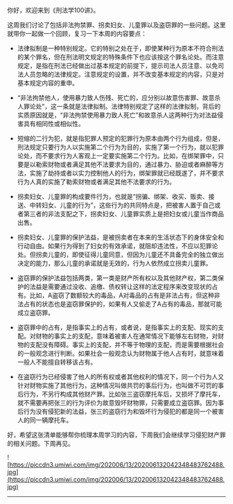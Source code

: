 你好，欢迎来到《刑法学100讲》。

这周我们讨论了包括非法拘禁罪、拐卖妇女、儿童罪以及盗窃罪的一些问题。这里就带你一起做一个回顾，复习一下本周的内容要点：

* 法律拟制是一种特别规定。它的特别之处在于，即使某种行为原本不符合刑法的某个罪名，但在刑法明文规定的特殊条件下也应该按这个罪名论处。而注意规定，是指在刑法已经做出过基本规定的前提下，提示司法人员注意、以免司法人员忽略的法律规定。注意规定的设置，并不改变基本规定的内容，只是对基本规定内容的重申。

* “非法拘禁他人，使用暴力致人伤残、死亡的，应分别以故意伤害罪、故意杀人罪论处”，这一条就是法律拟制。法律特别规定了这样的法律拟制，背后的实质原因就是，“非法拘禁使用暴力致人死亡”和故意杀人这两种行为对法益侵害具有相同性或相似性。

* 短缩的二行为犯，就是指犯罪人预定的犯罪行为原本由两个行为组成，但是，刑法规定只要行为人以实施第二个行为为目的，实施了第一个行为，就以犯罪论处，而不要求行为人客观上一定要实施第二个行为。比如，在绑架罪中，只要是以勒索财物或者满足其他不法要求为目的，通过暴力、胁迫或者麻醉等方法，实施了劫持或者以实力控制他人的行为，绑架罪就已经既遂了，并不要求行为人真的实施了勒索财物或者满足其他不法要求的行为。

* 拐卖妇女、儿童罪的构成要件行为，也就是“拐骗、绑架、收买、贩卖、接送、中转妇女、儿童的行为”，这些行为的共同特点是，把被害人置于自己或者第三者的非法支配之下，拐卖妇女、儿童罪实质上是把妇女或儿童当作商品出售。

* 拐卖妇女、儿童罪的保护法益，是被拐卖者在本来的生活状态下的身体安全和行动自由。如果行为得到了妇女的有效承诺，就阻却违法性，不应以犯罪论处。但拐卖儿童的，即使征得儿童同意，但因为儿童还不具备完全的独立做出决定的能力，那么儿童的承诺就是无效的，行为人依然成立拐卖儿童罪。

* 盗窃罪的保护法益包括两类，第一类是财产所有权以及其他财产权，第二类保护的法益是需要通过没收、追缴、债权转让这样的法定程序来改变现状的占有。比如，A盗窃了数额较大的毒品，A对毒品的占有是非法占有，但这种非法占有的状态也是盗窃罪保护的，如果有人又偷走了A占有的毒品，那就可能成立盗窃罪。

* 盗窃罪中的占有，是指事实上的占有，或者说，是指事实上的支配、现实的支配。对财物的事实上的支配，意味着被害人在通常情况下能够左右财物，对财物的支配没有障碍。事实上的支配，并不等于物理的支配，而是需要根据社会的一般观念进行判断。如果社会一般观念认为财物属于他人占有时，就意味着一般人不能擅自转移该占有。

* 在盗窃行为已经侵害了他人的所有权或者其他权利的情况下，同一个行为人又针对财物实施了其他行为，这种情况叫做共罚的事后行为，也叫做不可罚的事后行为，不另行构成其他财产罪。比如张三盗窃摩托车后，又损坏了摩托车，就不需要再把张三的行为评价为故意毁坏财物罪，只需要成立盗窃罪。因为事后行为没有侵犯新的法益，张三的盗窃行为和毁坏行为侵犯的都是同一个被害人的同一辆摩托车。

好，希望这张清单能够帮你梳理本周学习的内容，下周我们会继续学习侵犯财产罪的相关问题。下周再见。

![https://piccdn3.umiwi.com/img/202006/13/202006132042348483762488.jpg](https://piccdn3.umiwi.com/img/202006/13/202006132042348483762488.jpg)

---
